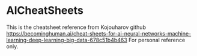 # AICheatSheets
This is the cheatsheet reference from Kojouharov github
https://becominghuman.ai/cheat-sheets-for-ai-neural-networks-machine-learning-deep-learning-big-data-678c51b4b463
For personal reference only.
